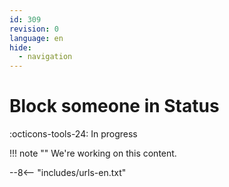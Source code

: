 ```yaml
---
id: 309
revision: 0
language: en
hide:
  - navigation
---
```


# Block someone in Status

 :octicons-tools-24: In progress

!!! note ""
     We're working on this content.

--8<-- "includes/urls-en.txt"
